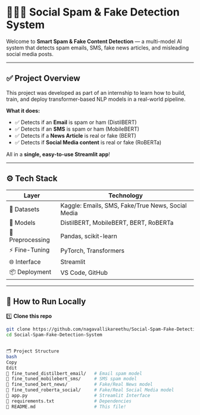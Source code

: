 # 📧📱📰 Social Spam & Fake Detection System

Welcome to **Smart Spam & Fake Content Detection** — a multi-model AI system that detects spam emails, SMS, fake news articles, and misleading social media posts.

---

## ✅ **Project Overview**

This project was developed as part of an internship to learn how to build, train, and deploy transformer-based NLP models in a real-world pipeline.

**What it does:**
- ✅ Detects if an **Email** is spam or ham (DistilBERT)
- ✅ Detects if an **SMS** is spam or ham (MobileBERT)
- ✅ Detects if a **News Article** is real or fake (BERT)
- ✅ Detects if **Social Media content** is real or fake (RoBERTa)

All in a **single, easy-to-use Streamlit app**!

---

## ⚙️ **Tech Stack**

| Layer | Technology |
|----------------|-----------------------------|
| 📂 Datasets | Kaggle: Emails, SMS, Fake/True News, Social Media |
| 🤖 Models | DistilBERT, MobileBERT, BERT, RoBERTa |
| 🧮 Preprocessing | Pandas, scikit-learn |
| ⚡ Fine-Tuning | PyTorch, Transformers |
| 🌐 Interface | Streamlit |
| 📦 Deployment | VS Code, GitHub |

---

## 🚀 **How to Run Locally**

1️⃣ **Clone this repo**

```bash
git clone https://github.com/nagavallikareethu/Social-Spam-Fake-Detection-System.git
cd Social-Spam-Fake-Detection-System
  

🗂️ Project Structure
bash
Copy
Edit
📂 fine_tuned_distilbert_email/   # Email spam model
📂 fine_tuned_mobilebert_sms/     # SMS spam model
📂 fine_tuned_bert_news/          # Fake/Real News model
📂 fine_tuned_roberta_social/     # Fake/Real Social Media model
📜 app.py                         # Streamlit Interface
📜 requirements.txt               # Dependencies
📜 README.md                      # This file!
